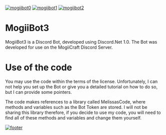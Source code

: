 [![mogiibot0](http://i.imgur.com/ghsLKmU.png)](https://github.com/MythicalCuddles/MogiiBot3/wiki)
[![mogiibot1](http://i.imgur.com/phY9CYP.png)](https://github.com/MythicalCuddles/MogiiBot3/wiki/Commands)
[![mogiibot2](http://i.imgur.com/R3UmIw8.png)](https://github.com/MythicalCuddles/MogiiBot3/wiki/MogiiBot-Rules-&-Terms-of-Use)


# MogiiBot3
MogiiBot3 is a Discord Bot, developed using Discord.Net 1.0. The Bot was developed for use on the MogiiCraft Discord Server.

# Use of the code
You may use the code within the terms of the license. Unfortunately, I can not help you set up the Bot or give you a detailed tutorial on how to do so, but I can provide some pointers.

The code makes references to a library called MelissasCode, where methods and variables such as the Bot Token are stored. I will not be sharing this library therefore, if you decide to use my code, you will need to find all of these methods and variables and change them yourself.




[![footer](http://i.imgur.com/YEgqCsm.png)](https://github.com/MythicalCuddles)

